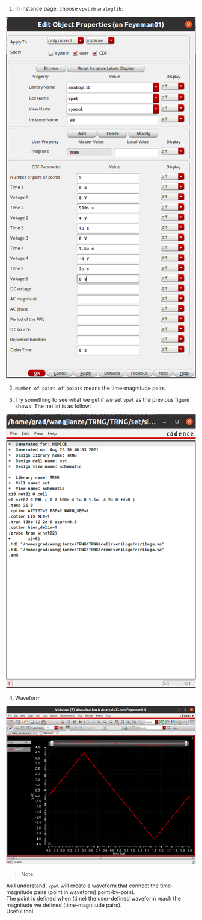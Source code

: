 1. In instance page, choose `vpwl` in `analoglib`:

![vpwl](./imgs/vpwl/1.png)

2. `Number of pairs of points` means the time-magnitude pairs.

3. Try something to see what we get if we set `vpwl` as the previous figure shows. The netlist is as follow:

![vpwl](./imgs/vpwl/2.png)

4. Waveform

![vpwl](./imgs/vpwl/3.png)

> Note:

As I understand, `vpwl` will create a waveform that connect the time-magnitude pairs (point in waveform) point-by-point.    
The point is defined when (time) the user-defined waveform reach the magnitude we defined (time-magnitude pairs).    
Useful tool.
